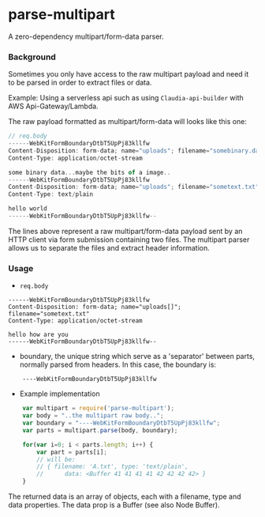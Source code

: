 # parse-multipart

A zero-dependency multipart/form-data parser.

### Background

Sometimes you only have access to the raw multipart payload and need it to be
parsed in order to extract files or data.

Example: Using a serverless api such as using `Claudia-api-builder` with AWS Api-Gateway/Lambda.

The raw payload formatted as multipart/form-data will looks like this one:

```javascript
// req.body
------WebKitFormBoundaryDtbT5UpPj83kllfw
Content-Disposition: form-data; name="uploads"; filename="somebinary.dat"
Content-Type: application/octet-stream

some binary data...maybe the bits of a image..
------WebKitFormBoundaryDtbT5UpPj83kllfw
Content-Disposition: form-data; name="uploads"; filename="sometext.txt"
Content-Type: text/plain

hello world
------WebKitFormBoundaryDtbT5UpPj83kllfw--
```

The lines above represent a raw multipart/form-data payload sent by an HTTP client via form submission containing two files. The multipart parser allows us to separate the files and extract header information.

### Usage

* `req.body`

```
------WebKitFormBoundaryDtbT5UpPj83kllfw
Content-Disposition: form-data; name="uploads[]"; filename="sometext.txt"
Content-Type: application/octet-stream

hello how are you
------WebKitFormBoundaryDtbT5UpPj83kllfw--
```

* boundary, the unique string which serve as a 'separator' between parts, normally parsed from headers. In this case, the boundary is:

```
	----WebKitFormBoundaryDtbT5UpPj83kllfw
```


* Example implementation

```javascript
	var multipart = require('parse-multipart');
	var body = "..the multipart raw body..";
	var boundary = "----WebKitFormBoundaryDtbT5UpPj83kllfw";
	var parts = multipart.parse(body, boundary);

	for(var i=0; i < parts.length; i++) {
		var part = parts[i];
		// will be:
		// { filename: 'A.txt', type: 'text/plain',
		//		data: <Buffer 41 41 41 41 42 42 42 42> }
	}
```

The returned data is an array of objects, each with a filename, type and data properties. The data prop is a Buffer (see also Node Buffer).
